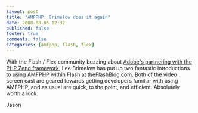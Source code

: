 ```yaml
---
layout: post
title: "AMFPHP: Brimelow does it again"
date: 2008-08-05 12:32
published: false
footer: true
comments: false
categories: [amfphp, flash, flex]
---
```


With the Flash / Flex community buzzing about <a href='http://www.forta.com/blog/index.cfm/2008/7/31/Adobe-And-Zend-Partnering-To-Give-PHP-Developers-Some-AMF-Love'>Adobe's partnering with the PHP Zend framework</a>, Lee Brimelow has put up two fantastic introductions to using <a href='http://www.amfphp.org/'>AMFPHP</a> within Flash at <a href='http://theflashblog.com/?p=418'>theFlashBlog.com</a>.  Both of the video screen cast are geared towards getting developers familiar with using AMFPHP, and as usual are quick, to the point, and efficient.  Absolutely worth a look.

Jason
